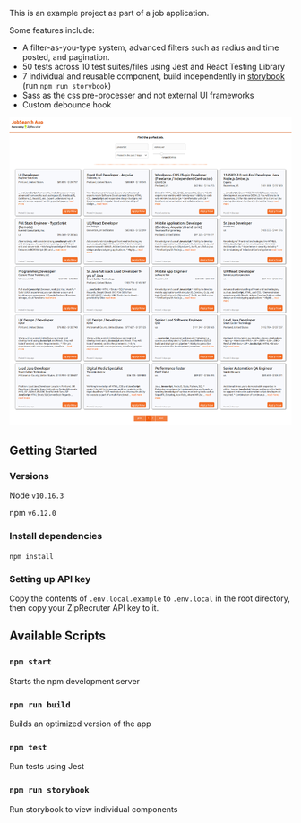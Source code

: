 This is an example project as part of a job application.

Some features include:
- A filter-as-you-type system, advanced filters such as radius and time posted, and pagination.
- 50 tests across 10 test suites/files using Jest and React Testing Library
- 7 individual and reusable component, build independently in [storybook](https://storybook.js.org/) (run `npm run storybook`)
- Sass as the css pre-processer and not external UI frameworks
- Custom debounce hook

![screenshot of application](docs/screenshot.png)
## Getting Started

### Versions
Node `v10.16.3`

npm `v6.12.0`

### Install dependencies
`npm install`

### Setting up API key
Copy the contents of `.env.local.example` to `.env.local` in the root directory, then copy your ZipRecruter API key to it.

## Available Scripts

### `npm start`
Starts the npm development server

### `npm run build`
Builds an optimized version of the app

### `npm test`
Run tests using Jest

### `npm run storybook`
Run storybook to view individual components